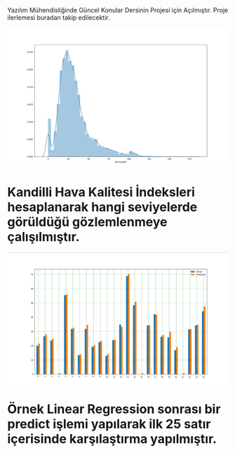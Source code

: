 Yazılım Mühendisliğinde Güncel Konular Dersinin Projesi için Açılmıştır. Proje ilerlemesi buradan takip edilecektir.

![01](https://github.com/oguncan/YMGK/blob/master/KandilliAQI.PNG)
# Kandilli Hava Kalitesi İndeksleri hesaplanarak hangi seviyelerde görüldüğü gözlemlenmeye çalışılmıştır.

![02](https://github.com/oguncan/YMGK/blob/master/BarChartPredict.PNG)

# Örnek Linear Regression sonrası bir predict işlemi yapılarak ilk 25 satır içerisinde karşılaştırma yapılmıştır.
